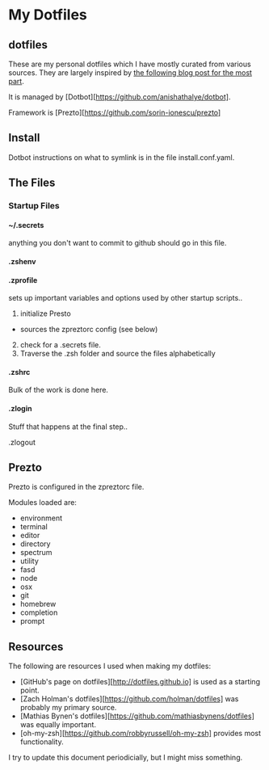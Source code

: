 # My Dotfiles
## dotfiles
These are my personal dotfiles which I have mostly curated from various sources. They are largely inspired by [the following blog post for the most part](http://zachholman.com/2010/08/dotfiles-are-meant-to-be-forked/).

It is managed by [Dotbot][https://github.com/anishathalye/dotbot].

Framework is [Prezto][https://github.com/sorin-ionescu/prezto]

## Install

Dotbot instructions on what to symlink is in the file install.conf.yaml.

## The Files

### Startup Files
#### ~/.secrets
anything you don't want to commit to github should go in this file.

#### .zshenv

#### .zprofile
sets up important variables and options used by other startup scripts..

1. initialize Presto
  * sources the zpreztorc config (see below)
2. check for a .secrets file.
3. Traverse the .zsh folder and source the files alphabetically

#### .zshrc
Bulk of the work is done here.


#### .zlogin
Stuff that happens at the final step..


 .zlogout

## Prezto
Prezto is configured in the zpreztorc file.

Modules loaded are:

* environment
* terminal
* editor
* directory
* spectrum
* utility
* fasd
* node
* osx
* git
* homebrew
* completion
* prompt

## Resources
The following are resources I used when making my dotfiles:
* [GitHub's page on dotfiles][http://dotfiles.github.io] is used as a starting point.
* [Zach Holman's dotfiles][https://github.com/holman/dotfiles] was probably my primary source.
* [Mathias Bynen's dotfiles][https://github.com/mathiasbynens/dotfiles] was equally important.
* [oh-my-zsh][https://github.com/robbyrussell/oh-my-zsh] provides most functionality.

I try to update this document periodicially, but I might miss something.
